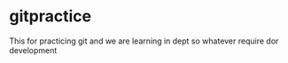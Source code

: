 # gitpractice
This for practicing git
and we are learning in dept so whatever require dor development
